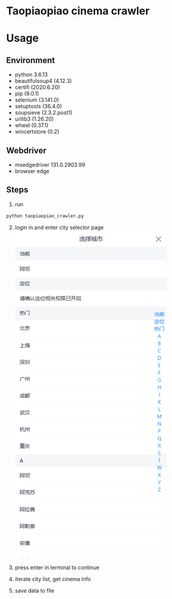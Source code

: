 # Taopiaopiao cinema crawler

# Usage

## Environment

- python 3.6.13
- beautifulsoup4 (4.12.3)
- certifi (2020.6.20)
- pip (9.0.1)
- selenium (3.141.0)
- setuptools (36.4.0)
- soupsieve (2.3.2.post1)
- urllib3 (1.26.20)
- wheel (0.37.1)
- wincertstore (0.2)

## Webdriver

- msedgedriver 131.0.2903.99
- browser edge

## Steps

1. run

```bash
python taopiaopiao_crawler.py
```

2. login in and enter city selector page
    ![alt text](docs/image.png)

3. press enter in terminal to continue

4. iterate city list, get cinema info

5. save data to file

